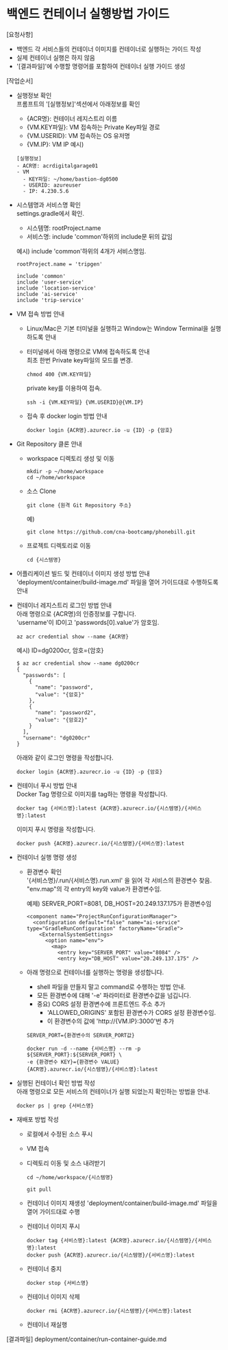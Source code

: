 # 백엔드 컨테이너 실행방법 가이드

[요청사항]  
- 백엔드 각 서비스들의 컨테이너 이미지를 컨테이너로 실행하는 가이드 작성  
- 실제 컨테이너 실행은 하지 않음   
- '[결과파일]'에 수행할 명령어를 포함하여 컨테이너 실행 가이드 생성    

[작업순서]
- 실행정보 확인   
  프롬프트의 '[실행정보]'섹션에서 아래정보를 확인  
  - {ACR명}: 컨테이너 레지스트리 이름 
  - {VM.KEY파일}: VM 접속하는 Private Key파일 경로 
  - {VM.USERID}: VM 접속하는 OS 유저명
  - {VM.IP}: VM IP
  예시)
  ```
  [실행정보]
  - ACR명: acrdigitalgarage01
  - VM
    - KEY파일: ~/home/bastion-dg0500
    - USERID: azureuser
    - IP: 4.230.5.6
  ``` 
  
- 시스템명과 서비스명 확인   
  settings.gradle에서 확인.    
  - 시스템명: rootProject.name 
  - 서비스명: include 'common'하위의 include문 뒤의 값임 

  예시) include 'common'하위의 4개가 서비스명임.  
  ```
  rootProject.name = 'tripgen'

  include 'common'
  include 'user-service'
  include 'location-service'
  include 'ai-service'
  include 'trip-service'
  ```  

- VM 접속 방법 안내
  - Linux/Mac은 기본 터미널을 실행하고 Window는 Window Terminal을 실행하도록 안내   
  - 터미널에서 아래 명령으로 VM에 접속하도록 안내  
    최초 한번 Private key파일의 모드를 변경.  
    ```
    chmod 400 {VM.KEY파일}
    ``` 
    
    private key를 이용하여 접속.  
    ``` 
    ssh -i {VM.KEY파일} {VM.USERID}@{VM.IP}
    ``` 
  - 접속 후 docker login 방법 안내   
    ```
    docker login {ACR명}.azurecr.io -u {ID} -p {암호}
    ```

- Git Repository 클론 안내       
  - workspace 디렉토리 생성 및 이동   
    ```
    mkdir -p ~/home/workspace 
    cd ~/home/workspace
    ```
  - 소스 Clone 
    ```
    git clone {원격 Git Repository 주소}
    ```   
    예)
    ```
    git clone https://github.com/cna-bootcamp/phonebill.git 
    ```
  - 프로젝트 디렉토리로 이동  
    ```
    cd {시스템명}
    ``` 

- 어플리케이션 빌드 및 컨테이너 이미지 생성 방법 안내      
  'deployment/container/build-image.md' 파일을 열어 가이드대로 수행하도록 안내    

- 컨테이너 레지스트리 로그인 방법 안내     
  아래 명령으로 {ACR명}의 인증정보를 구합니다.  
  'username'이 ID이고 'passwords[0].value'가 암호임. 
  ```
  az acr credential show --name {ACR명}
  ```

  예시) ID=dg0200cr, 암호={암호}    
  ```
  $ az acr credential show --name dg0200cr 
  {
    "passwords": [
      {
        "name": "password",
        "value": "{암호}"
      },
      {
        "name": "password2",
        "value": "{암호2}"
      }
    ],
    "username": "dg0200cr"
  }
  ```
  
  아래와 같이 로그인 명령을 작성합니다.   
  ```
  docker login {ACR명}.azurecr.io -u {ID} -p {암호}
  ```

- 컨테이너 푸시 방법 안내   
  Docker Tag 명령으로 이미지를 tag하는 명령을 작성합니다.   
  ```
  docker tag {서비스명}:latest {ACR명}.azurecr.io/{시스템명}/{서비스명}:latest 
  ```
  이미지 푸시 명령을 작성합니다.   
  ```
  docker push {ACR명}.azurecr.io/{시스템명}/{서비스명}:latest
  ```

- 컨테이너 실행 명령 생성    
  - 환경변수 확인    
    '{서비스명}/.run/{서비스명}.run.xml' 을 읽어 각 서비스의 환경변수 찾음.      
    "env.map"의 각 entry의 key와 value가 환경변수임.   
      
    예제) SERVER_PORT=8081, DB_HOST=20.249.137.175가 환경변수임 
    ```
    <component name="ProjectRunConfigurationManager">
      <configuration default="false" name="ai-service" type="GradleRunConfiguration" factoryName="Gradle">
        <ExternalSystemSettings>
          <option name="env">
            <map>
              <entry key="SERVER_PORT" value="8084" />
              <entry key="DB_HOST" value="20.249.137.175" />
    ```

  - 아래 명령으로 컨테이너를 실행하는 명령을 생성합니다.    
    - shell 파일을 만들지 말고 command로 수행하는 방법 안내.        
    - 모든 환경변수에 대해 '-e' 파라미터로 환경변수값을 넘깁니다.  
    - 중요) CORS 설정 환경변수에 프론트엔드 주소 추가   
      - 'ALLOWED_ORIGINS' 포함된 환경변수가 CORS 설정 환경변수임.  
      - 이 환경변수의 값에 'http://{VM.IP}:3000'번 추가  
    
    ```
    SERVER_PORT={환경변수의 SERVER_PORT값}

    docker run -d --name {서비스명} --rm -p ${SERVER_PORT}:${SERVER_PORT} \
    -e {환경변수 KEY}={환경변수 VALUE} 
    {ACR명}.azurecr.io/{시스템명}/{서비스명}:latest
    ```

- 실행된 컨테이너 확인 방법 작성    
  아래 명령으로 모든 서비스의 컨테이너가 실행 되었는지 확인하는 방법을 안내.     
  ```
  docker ps | grep {서비스명}
  ```
- 재배포 방법 작성 
  - 로컬에서 수정된 소스 푸시 
  - VM 접속 
  - 디렉토리 이동 및 소스 내려받기
    ```
    cd ~/home/workspace/{시스템명}
    ```

    ```
    git pull
    ```
  - 컨테이너 이미지 재생성 
    'deployment/container/build-image.md' 파일을 열어 가이드대로 수행

  - 컨테이너 이미지 푸시  
    ```
    docker tag {서비스명}:latest {ACR명}.azurecr.io/{시스템명}/{서비스명}:latest
    docker push {ACR명}.azurecr.io/{시스템명}/{서비스명}:latest
    ```     
  - 컨테이너 중지 
    ```
    docker stop {서비스명}
    ```
  - 컨테이너 이미지 삭제  
    ```
    docker rmi {ACR명}.azurecr.io/{시스템명}/{서비스명}:latest
    ``` 
  - 컨테이너 재실행 
  
[결과파일]
deployment/container/run-container-guide.md
  